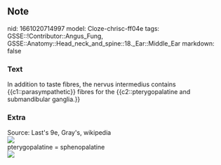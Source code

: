 ## Note
nid: 1661020714997
model: Cloze-chrisc-ff04e
tags: GSSE::!Contributor::Angus_Fung, GSSE::Anatomy::Head_neck_and_spine::18._Ear::Middle_Ear
markdown: false

### Text
In addition to taste fibres, the nervus intermedius contains {{c1::parasympathetic}} fibres for the {{c2::pterygopalatine and submandibular ganglia.}}

### Extra
<div>
  Source: Last's 9e, Gray's, wikipedia
</div><img src=
"paste-8773390576570b47342cfd0f3a8740720c410dda.jpg">
<div>
  pterygopalatine = sphenopalatine
  <div><img src="Gray779.png"></div>
</div>
